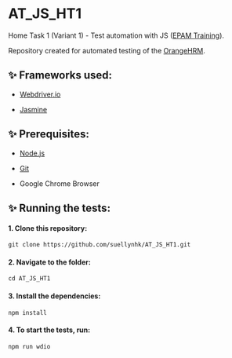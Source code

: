 # AT_JS_HT1
Home Task 1 (Variant 1) - Test automation with JS ([EPAM Training](https://training.epam.com/)).

Repository created for automated testing of the [OrangeHRM](https://opensource-demo.orangehrmlive.com/).

## ✨ Frameworks used:
- [Webdriver.io](https://webdriver.io)

- [Jasmine](https://jasmine.github.io)

## ✨ Prerequisites:
- [Node.js](https://nodejs.org)

- [Git](https://git-scm.com)

- Google Chrome Browser 

## ✨ Running the tests:
#### 1. Clone this repository:
`git clone https://github.com/suellynhk/AT_JS_HT1.git`

#### 2. Navigate to the folder:
`cd AT_JS_HT1`

#### 3. Install the dependencies:
`npm install`

#### 4. To start the tests, run: 
`npm run wdio`


